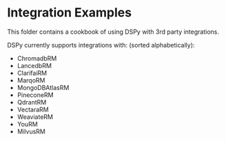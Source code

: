 # Integration Examples
This folder contains a cookbook of using DSPy with 3rd party integrations.

DSPy currently supports integrations with: (sorted alphabetically):
- ChromadbRM
- LancedbRM
- ClarifaiRM
- MarqoRM
- MongoDBAtlasRM
- PineconeRM
- QdrantRM
- VectaraRM
- WeaviateRM
- YouRM
- MilvusRM